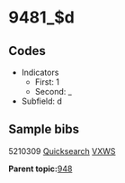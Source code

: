 # 9481\_$d

## Codes

-   Indicators
    -   First: 1
    -   Second: \_
-   Subfield: d

## Sample bibs

5210309 [Quicksearch](https://search.library.yale.edu/catalog/5210309) [VXWS](http://prodorbis.library.yale.edu:7014/vxws/GetHoldingsService?bibId=5210309)

**Parent topic:**[948](../../tags/948/948.md)

